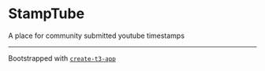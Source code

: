 # StampTube

A place for community submitted youtube timestamps

---

Bootstrapped with [`create-t3-app`](https://github.com/t3-oss/create-ts-app)
